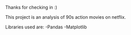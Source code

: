 Thanks for checking in :)

This project is an analysis of 90s action movies on netflix.

Libraries used are: 
  -Pandas
  -Matplotlib
